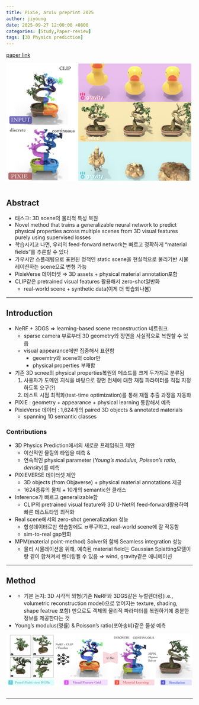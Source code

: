 ```yaml
---
title: Pixie, arxiv preprint 2025
author: jiyoung
date: 2025-09-27 12:00:00 +0800
categories: [Study,Paper-review]
tags: [3D Physics prediction]
---
```


<script type="text/javascript">
  MathJax = {
    tex: {
      inlineMath: [['$', '$'], ['\\(', '\\)']]
    }
  };
</script>
<script type="text/javascript" src="https://cdn.jsdelivr.net/npm/mathjax@3/es5/tex-mml-chtml.js"></script>

[paper link](https://arxiv.org/abs/2508.17437)
<div align="center">
<table>

<img src="/assets/img/posts_storage/Pixie/image.png" width="800" alt="teaser">
</table>
</div>

## Abstract

- 태스크: 3D scene의 물리적 특성 복원
- Novel method that trains a generalizable neural network to predict physical properties across multiple scenes from 3D visual features purely using supervised losses
- 학습시키고 나면, 우리의 feed-forward network는 빠르고 정확하게 “material fields”를 추론할 수 있다
- 가우시안 스플래팅으로 표현된 정적인 static scene을 현실적으로 물리기반 시뮬레이션하는 scene으로 변형 가능
- PixieVerse 데이터셋 ⇒ 3D assets + physical material annotation포함
- CLIP같은 pretrained visual features 활용해서 zero-shot일반화
    - real-world scene + synthetic data(이게 더 학습되나봄)

---

## Introduction

- NeRF + 3DGS ⇒ learning-based scene reconstruction 네트워크
    - sparse camera 뷰로부터 3D geometry와 장면을 사실적으로 복원할 수 있음
    - visual appearance에만 집중해서 표현함
        - geoemtry와 scene의 color만
        - physical properties 부재함
- 기존 3D scnee의 physical properties복원의 메소드를 크게 두가지로 분류됨
    1. 사용자가 도메인 지식을 바탕으로 장면 전체에 대한 재질 파라미터를 직접 지정하도록 요구(?)
    2. 테스트 시점 최적화(test-time optimization)를 통해 재질 추출 과정을 자동화
- PIXIE : geometry + appearance + physical learning 통합해서 예측
- PixieVerse 데이터 :  1,624개의 paired 3D objects & annotated materials
    - spanning 10 semantic classes

### Contributions

- 3D Physics Prediction에서의 새로운 프레임워크 제안
    - 이산적인 물질의 타입을 예측 &
    - 연속적인 physical parameter (*Young’s modulus, Poisson’s ratio, density*)를 예측
- PIXIEVERSE 데이터셋 제안
    - 3D objects (from Objaverse) + physical material annotations 제공
    - 1624종류의 물체 + 10개의 semantic한 클래스
- Inference가 빠르고 generalizable함
    - CLIP의 pretrained visual feature와 3D U-Net의 feed-forward활용하여 빠른 테스트타임 최적화
- Real scene에서의 zero-shot generalization 성능
    - 합성데이터로만 학습함에도 ㅂ루구하고, real-world scene에 잘 작동함
    - sim-to-real gap완화
- MPM(material point-method) Solver와 함께 Seamless integration 성능
    - 물리 시뮬레이션을 위해, 예측된 material field는 Gaussian Splatting모델이랑 같이 합쳐져서 렌더링될 수 있음 ⇒ wind, gravity같은 애니메이션

---

## Method

- - 기본 논지: 3D 시각적 외형(기존 NeRF와 3DGS같은 뉴럴렌더링(i.e., volumetric reconstruction model)으로 얻어지는 texture, shading, shape featrue 포함) 만으로도 객체의 물리적 파라미터를 복원하기에 충분한 정보를 제공한다는 것
- Young’s modulus(영률) & Poisson’s ratio(포아송비)같은 물성 예측

<div align="center">
<table>
<img src="/assets/img/posts_storage/Pixie/method.png" width="800" alt="method_overview">
</table>
</div>

---
